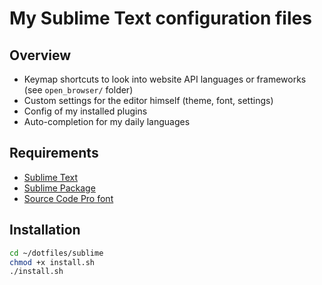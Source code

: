My Sublime Text configuration files
========

Overview
--------
- Keymap shortcuts to look into website API languages or frameworks (see `open_browser/` folder)
- Custom settings for the editor himself (theme, font, settings)
- Config of my installed plugins
- Auto-completion for my daily languages

Requirements
------------
- [Sublime Text]
- [Sublime Package]
- [Source Code Pro font]

Installation
------------

``` bash
cd ~/dotfiles/sublime
chmod +x install.sh
./install.sh
```

[Sublime Text]: http://www.sublimetext.com/
[Sublime Package]: https://sublime.wbond.net/installation
[Source Code Pro font]: http://sourceforge.net/projects/sourcecodepro.adobe/